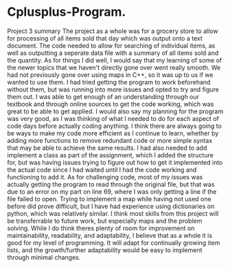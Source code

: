 # Cplusplus-Program.
Project 3 summary
The project as a whole was for a grocery store to allow for processing of all items sold that day which was output onto a text document. The code needed to allow for searching of individual items, as well as outputting a seperate data file with a summary of all items sold and the quantity.
As for things I did well, I would say that my learning of some of the newer topics that we haven't directly gone over went really smooth. We had not previously gone over using maps in C++, so it was up to us if we wanted to use them. I had tried getting the program to work beforehand without them, but was running into more issues and opted to try and figure them out. I was able to get enough of an understanding through our textbook and through online sources to get the code working, which was great to be able to get applied. I would also say my planning for the program was very good, as I was thinking of what I needed to do for each aspect of code days before actually coding anything.
I think there are always going to be ways to make my code more efficient as I continue to learn, whether by adding more functions to remove redundant code or more simple syntax that may be able to achieve the same results. I had also needed to add implement a class as part of the assignment, which I added the structure for, but was having issues trying to figure out how to get it implemented into the actual code since I had waited until I had the code working and functioning to add it.
As for challenging code, most of my issues was actually getting the program to read through the original file, but that was due to an error on my part on line 69, where I was only getting a line if the file failed to open. Trying to implement a map while having not used one before did prove difficult, but I have had experience using dictionaries on python, which was relatively similar.
I think most skills from this project will be transferrable to future work, but especially maps and the problem solving.
While I do think theres plenty of room for improvement on maintainability, readability, and adaptability, I believe that as a whole it is good for my level of programming. It will adapt for continually growing item lists, and the growth/further adaptability would be easy to implement through minimal changes.
